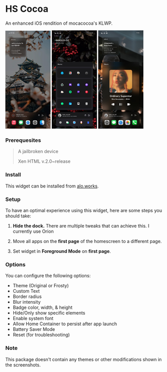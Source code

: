 # HS Cocoa

An enhanced iOS rendition of mocacocoa's KLWP.

<img src="readme_images/SS1.jpg" width="28%"> <img src="readme_images/SS2.jpg" width="28%"> <img src="readme_images/SS3.jpg" width="28%">

### Prerequesites

> A jailbroken device
>
> Xen HTML v.2.0~release

### Install

This widget can be installed from [alo.works](https://alo.works).

### Setup

To have an optimal experience using this widget, here are some steps you should take:

  1. **Hide the dock.** There are multiple tweaks that can achieve this. I currently use Orion

  2. Move all apps on the **first page** of the homescreen to a different page.

  3. Set widget in **Foreground Mode** on **first page**.

### Options

You can configure the following options:

- Theme (Original or Frosty)
- Custom Text
- Border radius
- Blur intensity
- Badge color, width, & height
- Hide/Only show specific elements
- Enable system font
- Allow Home Container to persist after app launch
- Battery Saver Mode
- Reset (for troubleshooting)

### Note

This package doesn't contain any themes or other modifications shown in the screenshots.
